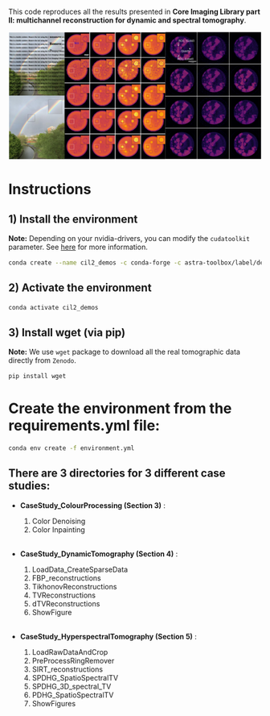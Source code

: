 This code reproduces all the results presented in **Core Imaging Library part II: multichannel reconstruction
for dynamic and spectral tomography**.

![Test](images.png "Test")

# Instructions

## 1) **Install the environment**

**Note:** Depending on your nvidia-drivers, you can modify the `cudatoolkit` parameter. See [here](https://docs.nvidia.com/deploy/cuda-compatibility/index.html) for more information.

```bash
conda create --name cil2_demos -c conda-forge -c astra-toolbox/label/dev -c ccpi cil cil-astra ccpi-regulariser nb_conda_kernels jupyterlab scikit-image cudatoolkit=_._
```      

## 2) **Activate the environment**

```bash
conda activate cil2_demos
```

## 3) **Install wget (via pip)**

**Note:** We use `wget` package to download all the real tomographic data directly from `Zenodo`.

```bash
pip install wget
```

# **Create the environment from the requirements.yml file:**

```bash
conda env create -f environment.yml
```

## There are 3 directories for 3 different case studies:

- **CaseStudy_ColourProcessing (Section 3)** :
    
    1. Color Denoising
    1. Color Inpainting
    <br></br>
        
- **CaseStudy_DynamicTomography (Section 4)** :   

    1. LoadData_CreateSparseData
    1. FBP_reconstructions
    1. TikhonovReconstructions
    1. TVReconstructions
    1. dTVReconstructions
    1. ShowFigure
    <br></br>
    
- **CaseStudy_HyperspectralTomography (Section 5)** :

    1. LoadRawDataAndCrop
    1. PreProcessRingRemover
    1. SIRT_reconstructions
    1. SPDHG_SpatioSpectralTV
    1. SPDHG_3D_spectral_TV
    1. PDHG_SpatioSpectralTV
    1. ShowFigures
    <br></br>

